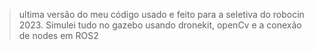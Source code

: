 > ultima versão do meu código usado e feito para a seletiva do robocin 2023. Simulei tudo no gazebo usando dronekit, openCv e a conexão de nodes em ROS2
